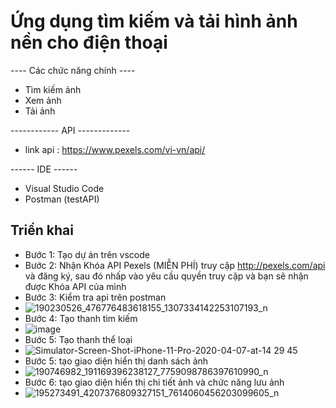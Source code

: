 # Ứng dụng tìm kiếm và tải hình ảnh nền cho điện thoại

---- Các chức năng chính ----

- Tìm kiếm ảnh
- Xem ảnh
- Tải ảnh

------------ API -------------
- link api : https://www.pexels.com/vi-vn/api/

------ IDE ------

- Visual Studio Code
- Postman (testAPI)


## Triển khai
 - Bước 1: Tạo dự án trên vscode
 - Bước 2: Nhận Khóa API Pexels (MIỄN PHÍ) truy cập http://pexels.com/api và đăng ký, sau đó nhấp vào yêu cầu quyền truy cập và bạn sẽ nhận được Khóa API của mình
 - Bước 3: Kiểm tra api trên postman
- ![190230526_476776483618155_1307334142253107193_n](https://user-images.githubusercontent.com/55725396/121245120-db68eb00-c8c9-11eb-983b-2a4d3cfa3cb7.png)
- Bước 4: Tạo thanh tìm kiếm 
- ![image](https://user-images.githubusercontent.com/55725396/121246001-db1d1f80-c8ca-11eb-8015-9eda8d8dff81.png)
- Bước 5: Tạo thanh thể loại
- ![Simulator-Screen-Shot-iPhone-11-Pro-2020-04-07-at-14 29 45](https://user-images.githubusercontent.com/55725396/121246654-99d93f80-c8cb-11eb-97ed-3bbaef387967.png)
- Bước 5: tạo giao diện hiển thị danh sách ảnh
- ![190746982_191169396238127_7759098786397610990_n](https://user-images.githubusercontent.com/55725396/121247151-19ffa500-c8cc-11eb-8dc2-9f39c76f7ec6.png)
- Bước 6: tạo giao diện hiển thị chi tiết ảnh và chức năng lưu ảnh
- ![195273491_4207376809327151_7614060456203099605_n](https://user-images.githubusercontent.com/55725396/121247211-2b48b180-c8cc-11eb-87df-b9832b41e3ce.png)
 



